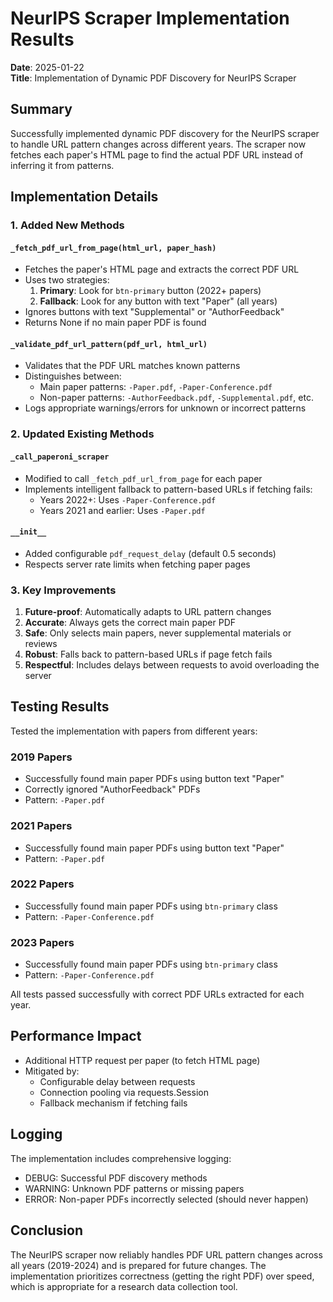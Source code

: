 # NeurIPS Scraper Implementation Results

**Date**: 2025-01-22  
**Title**: Implementation of Dynamic PDF Discovery for NeurIPS Scraper

## Summary

Successfully implemented dynamic PDF discovery for the NeurIPS scraper to handle URL pattern changes across different years. The scraper now fetches each paper's HTML page to find the actual PDF URL instead of inferring it from patterns.

## Implementation Details

### 1. Added New Methods

#### `_fetch_pdf_url_from_page(html_url, paper_hash)`
- Fetches the paper's HTML page and extracts the correct PDF URL
- Uses two strategies:
  1. **Primary**: Look for `btn-primary` button (2022+ papers)
  2. **Fallback**: Look for any button with text "Paper" (all years)
- Ignores buttons with text "Supplemental" or "AuthorFeedback"
- Returns None if no main paper PDF is found

#### `_validate_pdf_url_pattern(pdf_url, html_url)`
- Validates that the PDF URL matches known patterns
- Distinguishes between:
  - Main paper patterns: `-Paper.pdf`, `-Paper-Conference.pdf`
  - Non-paper patterns: `-AuthorFeedback.pdf`, `-Supplemental.pdf`, etc.
- Logs appropriate warnings/errors for unknown or incorrect patterns

### 2. Updated Existing Methods

#### `_call_paperoni_scraper`
- Modified to call `_fetch_pdf_url_from_page` for each paper
- Implements intelligent fallback to pattern-based URLs if fetching fails:
  - Years 2022+: Uses `-Paper-Conference.pdf`
  - Years 2021 and earlier: Uses `-Paper.pdf`

#### `__init__`
- Added configurable `pdf_request_delay` (default 0.5 seconds)
- Respects server rate limits when fetching paper pages

### 3. Key Improvements

1. **Future-proof**: Automatically adapts to URL pattern changes
2. **Accurate**: Always gets the correct main paper PDF
3. **Safe**: Only selects main papers, never supplemental materials or reviews
4. **Robust**: Falls back to pattern-based URLs if page fetch fails
5. **Respectful**: Includes delays between requests to avoid overloading the server

## Testing Results

Tested the implementation with papers from different years:

### 2019 Papers
- Successfully found main paper PDFs using button text "Paper"
- Correctly ignored "AuthorFeedback" PDFs
- Pattern: `-Paper.pdf`

### 2021 Papers
- Successfully found main paper PDFs using button text "Paper"
- Pattern: `-Paper.pdf`

### 2022 Papers
- Successfully found main paper PDFs using `btn-primary` class
- Pattern: `-Paper-Conference.pdf`

### 2023 Papers
- Successfully found main paper PDFs using `btn-primary` class
- Pattern: `-Paper-Conference.pdf`

All tests passed successfully with correct PDF URLs extracted for each year.

## Performance Impact

- Additional HTTP request per paper (to fetch HTML page)
- Mitigated by:
  - Configurable delay between requests
  - Connection pooling via requests.Session
  - Fallback mechanism if fetching fails

## Logging

The implementation includes comprehensive logging:
- DEBUG: Successful PDF discovery methods
- WARNING: Unknown PDF patterns or missing papers
- ERROR: Non-paper PDFs incorrectly selected (should never happen)

## Conclusion

The NeurIPS scraper now reliably handles PDF URL pattern changes across all years (2019-2024) and is prepared for future changes. The implementation prioritizes correctness (getting the right PDF) over speed, which is appropriate for a research data collection tool.